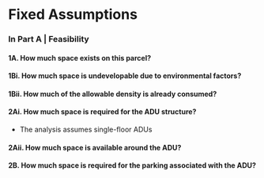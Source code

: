 # Fixed Assumptions

### In Part A | Feasibility

#### 1A. How much space exists on this parcel?

#### 1Bi. How much space is undevelopable due to environmental factors?

#### 1Bii. How much of the allowable density is already consumed?

#### 2Ai. How much space is required for the ADU structure?

* The analysis assumes single-floor ADUs

#### 2Aii. How much space is available around the ADU?

#### 2B. How much space is required for the parking associated with the ADU?
